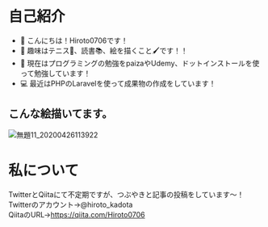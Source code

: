 # 自己紹介
- 👋 こんにちは！Hiroto0706です！　　　
- 👀 趣味はテニス🎾、読書📚、絵を描くこと🖌です！！　　　
- 🌱 現在はプログラミングの勉強をpaizaやUdemy、ドットインストールを使って勉強しています！　　　
- 💻  最近はPHPのLaravelを使って成果物の作成をしています！


## こんな絵描いてます。
![無題11_20200426113922](https://user-images.githubusercontent.com/87826418/155842735-cf049b41-89d0-42a2-87bf-782a192de7cc.jpeg)


# 私について
TwitterとQiitaにて不定期ですが、つぶやきと記事の投稿をしています〜！<br>
Twitterのアカウント→@hiroto_kadota<br>
QiitaのURL→https://qiita.com/Hiroto0706
